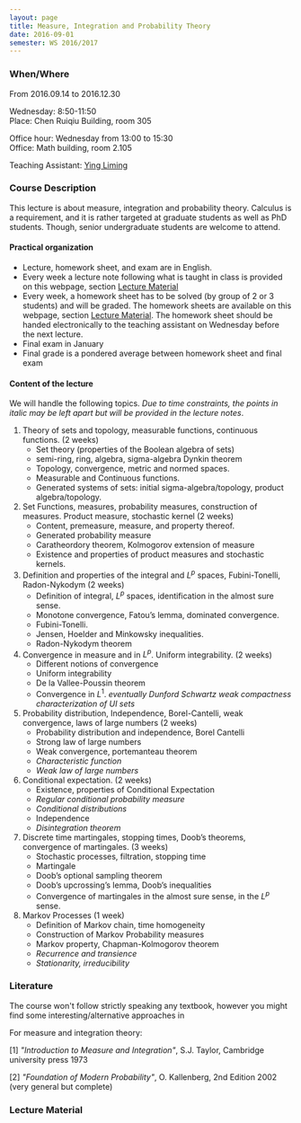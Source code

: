 ```yaml
---
layout: page
title: Measure, Integration and Probability Theory
date: 2016-09-01
semester: WS 2016/2017
---
```


### When/Where

From 2016.09.14 to 2016.12.30

Wednesday: 8:50-11:50  
Place: Chen Ruiqiu Building, room 305  

Office hour: Wednesday from 13:00 to 15:30  
Office: Math building, room 2.105

Teaching Assistant: [Ying Liming](mailto:gacktkaga@sjtu.edu.cn)

### Course Description

This lecture is about measure, integration and probability theory.
Calculus is a requirement, and it is rather targeted at graduate students as well as PhD students.
Though, senior undergraduate students are welcome to attend.

#### Practical organization
 * Lecture, homework sheet, and exam are in English.
 * Every week a lecture note following what is taught in class is provided on this webpage, section [Lecture Material](#lecture-material)
 * Every week, a homework sheet has to be solved (by group of 2 or 3 students) and will be graded. The homework sheets are available on this webpage, section [Lecture Material](#lecture-material). The homework sheet should be handed electronically to the teaching assistant on Wednesday before the next lecture.
 * Final exam in January
 * Final grade is a pondered average between homework sheet and final exam

#### Content of the lecture
We will handle the following topics. *Due to time constraints, the points in italic may be left apart but will be provided in the lecture notes*.

1. Theory of sets and topology, measurable functions, continuous functions. (2 weeks)
    * Set theory (properties of the Boolean algebra of sets)
    * semi-ring, ring, algebra, sigma-algebra Dynkin theorem
    * Topology, convergence, metric and normed spaces.
    * Measurable and Continuous functions.
    * Generated systems of sets: initial sigma-algebra/topology, product algebra/topology.
2. Set Functions, measures, probability measures, construction of measures. Product measure, stochastic kernel (2 weeks)
    * Content, premeasure, measure, and property thereof.
    * Generated probability measure
    * Caratheordory theorem, Kolmogorov extension of measure
    * Existence and properties of product measures and stochastic kernels.
3. Definition and properties of the integral and $L^p$ spaces, Fubini-Tonelli, Radon-Nykodym (2 weeks)
    * Definition of integral, $L^p$ spaces, identification in the almost sure sense.
    * Monotone convergence, Fatou’s lemma, dominated convergence.
    * Fubini-Tonelli.
    * Jensen, Hoelder and Minkowsky inequalities.
    * Radon-Nykodym theorem
4. Convergence in measure and in $L^p$. Uniform integrability. (2 weeks)
    * Different notions of convergence
    * Uniform integrability
    * De la Vallee-Poussin theorem
    * Convergence in $L^1$. *eventually Dunford Schwartz weak compactness characterization of UI sets*
5. Probability distribution, Independence, Borel-Cantelli, weak convergence, laws of large numbers (2 weeks)
    * Probability distribution and independence, Borel Cantelli
    * Strong law of large numbers
    * Weak convergence, portemanteau theorem
    * *Characteristic function*
    * *Weak law of large numbers*
6. Conditional expectation. (2 weeks)
    * Existence, properties of Conditional Expectation
    * *Regular conditional probability measure*
    * *Conditional distributions*
    * Independence
    * *Disintegration theorem*
7. Discrete time martingales, stopping times, Doob’s theorems, convergence of martingales. (3 weeks)
    * Stochastic processes, filtration, stopping time
    * Martingale
    * Doob’s optional sampling theorem
    * Doob’s upcrossing’s lemma, Doob’s inequalities
    * Convergence of martingales in the almost sure sense, in the $L^p$ sense.
8. Markov Processes (1 week)
    * Definition of Markov chain, time homogeneity
    * Construction of Markov Probability measures
    * Markov property, Chapman-Kolmogorov theorem
    * *Recurrence and transience*
    * *Stationarity, irreducibility*


### Literature

The course won't follow strictly speaking any textbook, however you might find some interesting/alternative approaches in

For measure and integration theory:

[1] *"Introduction to Measure and Integration"*, S.J. Taylor, Cambridge university press 1973

[2] *"Foundation of Modern Probability"*, O. Kallenberg, 2nd Edition 2002 (very general but complete)


### Lecture Material

